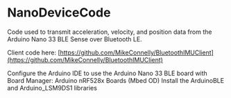 # NanoDeviceCode
Code used to transmit acceleration, velocity, and position data from the Arduino Nano 33 BLE Sense over Bluetooth LE.

Client code here: [https://github.com/MikeConnelly/BluetoothIMUClient](https://github.com/MikeConnelly/BluetoothIMUClient)

Configure the Arduino IDE to use the Arduino Nano 33 BLE board with Board Manager: Arduino nRF528x Boards (Mbed OD)
Install the ArduinoBLE and Arduino_LSM9DS1 libraries

